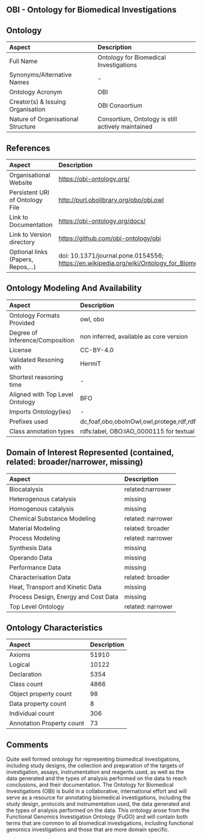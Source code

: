 ## OBI - Ontology for Biomedical Investigations


## Ontology
|Aspect |Description| 
 |:---|:---|
| Full Name | Ontology for Biomedical Investigations |
| Synonyms/Alternative Names | - |
| Ontology Acronym | OBI |
| Creator(s) & Issuing Organisation | OBI Consortium |
| Nature of Organisational Structure | Consortium, Ontology is still actively maintained |

## References
|Aspect |Description| 
 |:---|:---|
| Organisational Website | https://obi-ontology.org/ |
| Persistent URI of Ontology File | http://purl.obolibrary.org/obo/obi.owl |
| Link to Documentation | https://obi-ontology.org/docs/ |
| Link to Version directory | https://github.com/obi-ontology/obi |
| Optional links (Papers, Repos,...) | doi: 10.1371/journal.pone.0154556; https://en.wikipedia.org/wiki/Ontology_for_Biomedical_Investigations |

## Ontology Modeling And Availability
|Aspect |Description| 
 |:---|:---|
| Ontology Formats Provided | owl, obo |
| Degree of Inference/Composition | non inferred, available as core version |
| License | CC-BY-4.0 |
| Validated Resoning with | HermiT |
| Shortest reasoning time | - |
| Aligned with Top Level Ontology | BFO |
| Imports Ontology(ies) | - |
| Prefixes used | dc,foaf,obo,oboInOwl,owl,protege,rdf,rdfs,terms,xml |
| Class annotation types | rdfs:label, OBO:IAO_0000115 for textual definitions |

## Domain of Interest Represented (contained, related: broader/narrower, missing)
|Aspect |Description| 
 |:---|:---|
| Biocatalysis | related:narrower |
| Heterogenous catalysis | missing |
| Homogenous catalysis | missing |
| Chemical Substance Modeling | related: narrower |
| Material Modeling | related: broader |
| Process Modeling | related: narrower |
| Synthesis Data | missing |
| Operando Data | missing |
| Performance Data | missing |
| Characterisation Data | related: broader |
| Heat, Transport and Kinetic Data | missing |
| Process Design, Energy and Cost Data | missing |
| Top Level Ontology | related: narrower |

## Ontology Characteristics
|Aspect |Description| 
 |:---|:---|
| Axioms | 51910 |
| Logical | 10122 |
| Declaration | 5354 |
| Class count | 4866 |
| Object property count | 98 |
| Data property count | 8 |
| Individual count | 306 |
| Annotation Property count | 73 |

## Comments
Quite well formed ontology for representing biomedical investigations, including study designs, the collection and preparation of the targets of investigation, assays, instrumentation and reagents used, as well as the data generated and the types of analysis performed on the data to reach conclusions, and their documentation.
The Ontology for Biomedical Investigations (OBI) is build in a collaborative, international effort and will serve as a resource for annotating biomedical investigations, including the study design, protocols and instrumentation used, the data generated and the types of analysis performed on the data. This ontology arose from the Functional Genomics Investigation Ontology (FuGO) and will contain both terms that are common to all biomedical investigations, including functional genomics investigations and those that are more domain specific.

